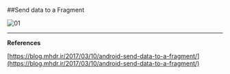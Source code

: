 ##Send data to a Fragment

![01](https://raw.githubusercontent.com/mhdr/AndroidSamples/master/044/images/01.png  "01")

***

**References**

[https://blog.mhdr.ir/2017/03/10/android-send-data-to-a-fragment/](https://blog.mhdr.ir/2017/03/10/android-send-data-to-a-fragment/) 